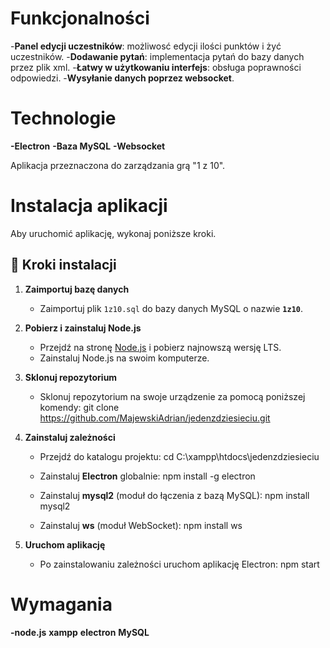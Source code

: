 # Funkcjonalności

-**Panel edycji uczestników**:
możliwosć edycji ilości punktów i żyć uczestników.
-**Dodawanie pytań**:
implementacja pytań do bazy danych przez plik xml.
-**Łatwy w użytkowaniu interfejs**:
obsługa poprawności odpowiedzi.
-**Wysyłanie danych poprzez websocket**.

# Technologie

**-Electron**
**-Baza MySQL**
**-Websocket**

Aplikacja przeznaczona do zarządzania grą "1 z 10".


# Instalacja aplikacji

Aby uruchomić aplikację, wykonaj poniższe kroki.

## 🔧 Kroki instalacji

1. **Zaimportuj bazę danych**
   - Zaimportuj plik `1z10.sql` do bazy danych MySQL o nazwie **`1z10`**.

2. **Pobierz i zainstaluj Node.js**
   - Przejdź na stronę [Node.js](https://nodejs.org/en) i pobierz najnowszą wersję LTS.
   - Zainstaluj Node.js na swoim komputerze.

3. **Sklonuj repozytorium**
   - Sklonuj repozytorium na swoje urządzenie za pomocą poniższej komendy:
     git clone https://github.com/MajewskiAdrian/jedenzdziesieciu.git

4. **Zainstaluj zależności**
   - Przejdź do katalogu projektu:
     cd C:\xampp\htdocs\jedenzdziesieciu
   
   - Zainstaluj **Electron** globalnie:
     npm install -g electron
   
   - Zainstaluj **mysql2** (moduł do łączenia z bazą MySQL):
     npm install mysql2

   - Zainstaluj **ws** (moduł WebSocket):
     npm install ws

5. **Uruchom aplikację**
   - Po zainstalowaniu zależności uruchom aplikację Electron:
     npm start

# Wymagania 

**-node.js**
**xampp**
**electron**
**MySQL**
